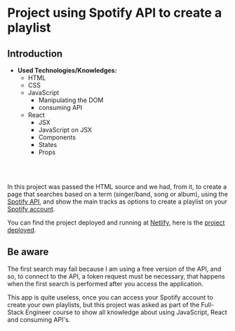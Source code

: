 # Project using Spotify API to create a playlist #  
## Introduction ##  
* **Used Technologies/Knowledges:** 
    - HTML 
    - CSS 
    - JavaScript
        - Manipulating the DOM
        - consuming API
    - React  
        - JSX
        - JavaScript on JSX
        - Components
        - States
        - Props
<br />  
<br />  
  
In this project was passed the HTML source and we had, from it, to create a page that searches based on a term (singer/band, song or album), using the [Spotify API](https://developer.spotify.com/documentation/web-api/), and show the main tracks as options to create a playlist on your [Spotify account](https://open.spotify.com/).  

You can find the project deployed and running at [Netlify](https://www.netlify.com/), here is the [project deployed](https://loquacious-zuccutto-c58a58.netlify.app/).

## Be aware ##  

The first search may fail because I am using a free version of the API, and so, to connect to the API, a token request must be necessary, that happens when the first search is performed after you access the application.  

This app is quite useless, once you can access your Spotify account to create your own playlists, but this project was asked as part of the Full-Stack Engineer course to show all knowledge about using JavaScript, React and consuming API's.